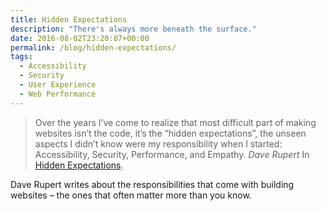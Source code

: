 ```yaml
---
title: Hidden Expectations
description: "There's always more beneath the surface."
date: 2016-08-02T23:20:07+00:00
permalink: /blog/hidden-expectations/
tags:
  - Accessibility
  - Security
  - User Experience
  - Web Performance
---
```


> Over the years I’ve come to realize that most difficult part of making websites isn’t the code, it’s the “hidden expectations”, the unseen aspects I didn’t know were my responsibility when I started: Accessibility, Security, Performance, and Empathy.
> <cite>Dave Rupert</cite>
> In [Hidden Expectations](http://daverupert.com/2016/08/hidden-expectations/).

Dave Rupert writes about the responsibilities that come with building websites – the ones that often matter more than you know.
